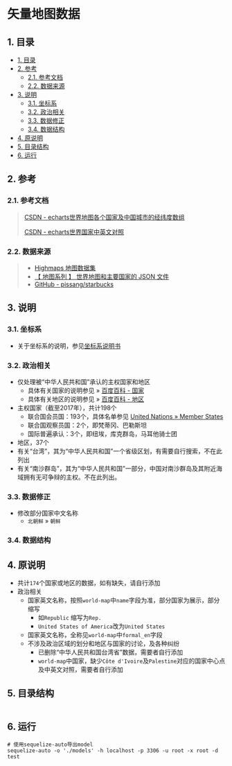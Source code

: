 # 矢量地图数据

## 1. 目录

<!-- TOC depthFrom:2 -->

- [1. 目录](#1-目录)
- [2. 参考](#2-参考)
    - [2.1. 参考文档](#21-参考文档)
    - [2.2. 数据来源](#22-数据来源)
- [3. 说明](#3-说明)
    - [3.1. 坐标系](#31-坐标系)
    - [3.2. 政治相关](#32-政治相关)
    - [3.3. 数据修正](#33-数据修正)
    - [3.4. 数据结构](#34-数据结构)
- [4. 原说明](#4-原说明)
- [5. 目录结构](#5-目录结构)
- [6. 运行](#6-运行)

<!-- /TOC -->

## 2. 参考

### 2.1. 参考文档

> [CSDN - echarts世界地图各个国家及中国城市的经纬度数组](https://blog.csdn.net/xiaozhi_free/article/details/79654529)
>
> [CSDN - echarts世界国家中英文对照](https://blog.csdn.net/u012557538/article/details/78490267)

### 2.2. 数据来源

> - [Highmaps 地图数据集](https://img.hcharts.cn/mapdata/)
> - [【 地图系列 】 世界地图和主要国家的 JSON 文件](http://www.ourd3js.com/wordpress/668/)
> - [GitHub - pissang/starbucks](https://github.com/pissang/starbucks)

## 3. 说明

### 3.1. 坐标系

- 关于坐标系的说明，参见[坐标系说明书][]

### 3.2. 政治相关

- 仅处理被“中华人民共和国”承认的主权国家和地区
    - 具体有关国家的说明参见 » [百度百科 - 国家][]
    - 具体有关地区的说明参见 » [百度百科 - 地区][]
- 主权国家（截至2017年），共计198个
    - 联合国会员国：193个，具体名单参见 [United Nations » Member States][]
    - 联合国观察员国：2个，即梵蒂冈、巴勒斯坦
    - 国际普遍承认：3个，即纽埃，库克群岛，马耳他骑士团
- 地区，37个
- 有关“台湾”，其为“中华人民共和国”一个省级区划，有需要自行搜索，不在此列出
- 有关“南沙群岛”，其为“中华人民共和国”一部分，中国对南沙群岛及其附近海域拥有无可争辩的主权。不在此列出。

### 3.3. 数据修正

- 修改部分国家中文名称
    - `北朝鲜` » `朝鲜`

### 3.4. 数据结构

[百度百科 - 国家]: https://baike.baidu.com/item/%E5%9B%BD%E5%AE%B6/17205
[百度百科 - 地区]: https://baike.baidu.com/item/%E5%9C%B0%E5%8C%BA/13841495#viewPageContent
[United Nations » Member States]: http://www.un.org/en/member-states/index.html
[坐标系说明书]: http://lbsyun.baidu.com/index.php?title=coordinate

## 4. 原说明

- 共计`174`个国家或地区的数据，如有缺失，请自行添加
- 政治相关
    - 国家英文名称，按照`world-map`中`name`字段为准，部分国家为展示，部分缩写
        - 如`Republic` 缩写为`Rep.`
        - `United States of America`改为`United States`
    - 国家英文名称，全称见`world-map`中`formal_en`字段
    - 不涉及政治区域的划分和地区与国家的讨论，及各种纠纷
        - 已删除“中华人民共和国台湾省”数据，需要者自行添加
        - `world-map`中国家，缺少`Côte d'Ivoire`及`Palestine`对应的国家中心点及中英文对照，需要者自行添加

## 5. 目录结构

```tree

```

## 6. 运行

```shell
# 使用sequelize-auto导出model
sequelize-auto -o './models' -h localhost -p 3306 -u root -x root -d test
```
